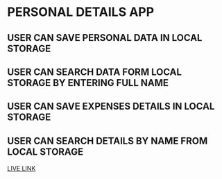 # PERSONAL DETAILS APP

## USER CAN SAVE PERSONAL DATA IN LOCAL STORAGE

## USER CAN SEARCH DATA FORM LOCAL STORAGE BY ENTERING FULL NAME

## USER CAN SAVE EXPENSES DETAILS IN LOCAL STORAGE

## USER CAN SEARCH DETAILS BY NAME FROM LOCAL STORAGE

[LIVE LINK]()